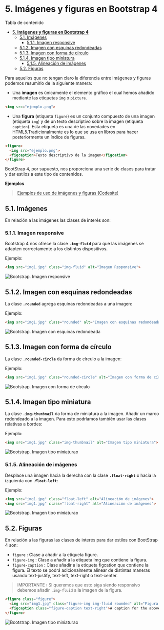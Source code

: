 # 5. **Imágenes y figuras en Bootstrap 4**

Tabla de contenido

- [5. **Imágenes y figuras en Bootstrap 4**](#5-imágenes-y-figuras-en-bootstrap-4)
  - [5.1. Imágenes](#51-imágenes)
    - [5.1.1. Imagen responsive](#511-imagen-responsive)
  - [5.1.2. Imagen con esquinas redondeadas](#512-imagen-con-esquinas-redondeadas)
  - [5.1.3. Imagen con forma de círculo](#513-imagen-con-forma-de-círculo)
  - [5.1.4. Imagen tipo miniatura](#514-imagen-tipo-miniatura)
    - [5.1.5. Alineación de imágenes](#515-alineación-de-imágenes)
  - [5.2. Figuras](#52-figuras)

Para aquellos que no tengan claro la diferencia entre imágenes y figuras podemos resumirlo de la siguiente manera:

- Una **imagen** es únicamente el elemento gráfico el cual hemos añadido mediante las etiquetas `img` o `picture`.

```html
<img src="ejemplo.png">
````

- Una **figura** (etiqueta `figure`) es un conjunto compuesto de una imagen (etiqueta `img`) y de un texto descriptivo sobre la imagen (etiqueta `caption`). Esta etiqueta es una de las novedades en HTML5.Tradicionalmente es lo que se usa en libros para hacer posteriormente un índice de figuras.

```html
<figure>
  <img src="ejemplo.png">
  <figcaption>Texto descriptivo de la imagen</figcation>
</figure>
```

BootStrap 4, por supuesto, nos proporciona una serie de clases para tratar y dar estilos a este tipo de contenidos.

**Ejemplos**

> [Ejemplos de uso de imágenes y figuras (Codesite)](https://codepen.io/sergio-rey-personal/pen/YzwvqLV?editors=1010)

## 5.1. Imágenes

En relación a las imágenes las clases de interés son:

### 5.1.1. Imagen responsive

Bootstrap 4 nos ofrece la clase **`.img-fluid`** para que las imágenes se adapten correctamente a los distintos dispositivos.

Ejemplo:

```html
<img src="img1.jpg" class="img-fluid" alt="Imagen Responsive">
```

![Bootstrap. Imagen responsive](img/bootstrap-imagen-responsive.png)

## 5.1.2. Imagen con esquinas redondeadas

La clase **`.rounded`** agrega esquinas redondeadas a una imagen:

Ejemplo:

```html
<img src="img1.jpg" class="rounded" alt="Imagen con esquinas redondeadas">
```

![Bootstrap. Imagen con esquinas redondeada](img/bootstrap-imagen-esquinas.png)

## 5.1.3. Imagen con forma de círculo

La clase **`.rounded-circle`** da forma de círculo a la imagen:

Ejemplo:

```html
<img src="img1.jpg" class="rounded-circle" alt="Imagen con forma de círculo">
```

![Bootstrap. Imagen con forma de círculo](img/bootstrap-imagen-rounded.png)

## 5.1.4. Imagen tipo miniatura

La clase **`.img-thumbnail`** da forma de miniatura a la imagen. Añadir un marco redondeado a la imagen. Para esto podríamos también usar las clases relativas a bordes:

Ejemplo:

```html
<img src="img1.jpg" class="img-thumbnail" alt="Imagen tipo miniatura">
```

![Bootstrap. Imagen tipo miniaturao](img/bootstrap-imagen-thumbnail.png)

### 5.1.5. Alineación de imágenes

Desplace una imagen hacia la derecha con la clase **`.float-right`** o hacia la izquierda con .**`float-left`**:

Ejemplo:

```html
<img src="img1.jpg" class="float-left" alt="Alineación de imágenes">
<img src="img1.jpg" class="float-right" alt="Alineación de imágenes">
```

![Bootstrap. Imagen tipo miniaturao](img/bootstrap-imagen-float.png)


## 5.2. Figuras

En relación a las figuras las clases de interés para dar estilos con BootStrap 4 son:

- `figure` : Clase a añadir a la etiqueta figure.
- `figure-img` : Clase a añadir a la etiqueta img que contiene la figura.
- `figure-caption` : Clase añadir a la etiqueta figcation que contiene la figura. El texto se podrá adicionalmente alinear de distintas maneras usando text-justify, text-left, text-right o text-center.

> IMPORTANTE : Si queremos que esto siga siendo responsivo debemos añadir `.img-fluid` a la imagen de la figura.

```html
<figure class="figure">
  <img src="img1.jpg" class="figure-img img-fluid rounded" alt="Figura con texto alineado a la derecha">
  <figcaption class="figure-caption text-right">A caption for the above image.</figcaption>
</figure>
```

![Bootstrap. Imagen tipo miniaturao](img/bootstrap-imagen-figure.png)